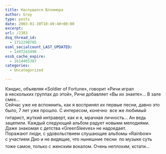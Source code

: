 ```yaml
---
title: Наслушался Блэкмора
author: Gray
type: posts
date: 2003-01-30T10:49:40+00:00
excerpt:
url: /2383
dsq_thread_id:
  - 1712290785
esml_socialcount_LAST_UPDATED:
  - 1497243498
essb_cache_expire:
  - 1614465307
categories:
  - Uncategorized

---
```








Кэндис, объявляя &laquo;Soldier of Fortune&raquo;, говорит &laquo;Ричи играл в&nbsp;нескольких группах до этой&raquo;, Ричи добавляет &laquo;Вы их знаете&raquo;&hellip; В&nbsp;зале смех&hellip;  
Сейчас уже не вспомнить, как я&nbsp;воспринял их первые песни, давно это было, 7&nbsp;лет уже прошло. С&nbsp;интересом, конечно&nbsp;&#151; все&nbsp;же любимый гитарист, жуткий интраверт, как и&nbsp;я, мрачная личность&hellip; Ан ведь зацепили. Каждый следующий альбом радует новыми мелодиями. Даже знакомая с&nbsp;детства &laquo;GreenSleeves&raquo; не надоедает.  
Поражают люди, с&nbsp;удовольствием слушающие альбомы &laquo;Rainbow&raquo; с&nbsp;участием Дио и&nbsp;не видящие, что нынешние песни&nbsp;&#151; по музыке суть тоже самое, только с&nbsp;женским вокалом. Очень неплохим, кстати&hellip;